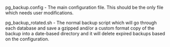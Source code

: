 pg_backup.config - The main configuration file. This should be the only file which needs user modifications. 

pg_backup_rotated.sh - The normal backup script which will go through each database and save a gzipped and/or a custom format copy of the backup into a date-based directory and it will delete expired backups based on the configuration. 
